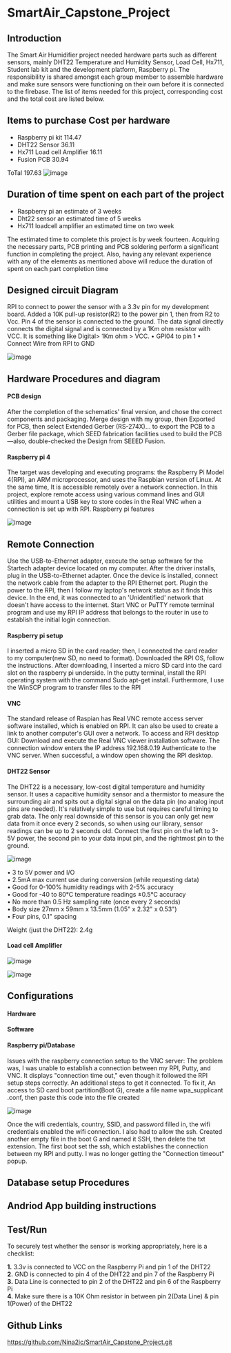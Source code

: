 # SmartAir_Capstone_Project

<h2>Introduction</h2>

 The Smart Air  Humidifier project needed hardware parts such as different sensors, mainly DHT22 Temperature and Humidity Sensor, Load Cell, Hx711, Student lab kit and the development platform, Raspberry pi. The responsibility is shared amongst each group member to assemble hardware and make sure sensors were functioning on their own before it is connected to the firebase. The list of items needed for this project, corresponding cost and the total cost are listed below.


<h2>Items to purchase	Cost per hardware</h2>

- Raspberry pi kit	114.47<br>
- DHT22 Sensor	36.11<br>
- Hx711 Load cell Amplifier	16.11<br>
- Fusion PCB	30.94

ToTal	197.63
![image](https://user-images.githubusercontent.com/71288104/113669395-b49bf780-9681-11eb-932d-90d944bcd05d.png)


<h2>Duration of time spent on each part of the project</h2>

- Raspberry pi an estimate of 3 weeks<br>
- Dht22 sensor an estimated time of 5 weeks<br>
- Hx711 loadcell amplifier an estimated time on two week

The estimated time to complete this project is by week fourteen. Acquiring the necessary parts, PCB printing and PCB soldering perform a significant function in completing the project. Also, having any relevant experience with any of the elements as mentioned above will reduce the duration of spent on each part completion time



<h2>Designed circuit Diagram</h2>
RPI to connect to power the sensor with a 3.3v pin for my development board.  Added a 10K pull-up resistor(R2) to the power pin 1, then from R2 to Vcc. Pin 4 of the sensor is connected to the ground. The data signal directly connects the digital signal and is connected by a 1Km ohm resistor with VCC. It is something like Digital> 1Km ohm > VCC. 
•	GPI04 to pin 1
•	Connect Wire from RPI to GND

![image](https://user-images.githubusercontent.com/71288104/113535108-85fa2000-95a0-11eb-8615-fc65a61609d8.png)





<h2>Hardware Procedures and diagram</h2>
<h4>PCB design</h4>

After the completion of the schematics' final version, and chose the correct components and packaging. Merge design with my group, then Exported for PCB, then select Extended Gerber (RS-274X)… to export the PCB to a Gerber file package, which SEED fabrication facilities used to build the PCB—also, double-checked the Design from SEEED Fusion.

<h4>Raspberry pi 4</h4>

The target was developing and executing programs: the Raspberry Pi Model 4(RPI), an ARM microprocessor, and uses the Raspbian version of Linux. At the same time, It is accessible remotely over a network connection.  In this project, explore remote access using various command lines and GUI utilities and mount a USB key to store codes in the Real VNC when a connection is set up with RPI.
Raspberry pi features

![image](https://user-images.githubusercontent.com/71288104/113535251-e38e6c80-95a0-11eb-923d-12738af6ff41.png)



<h2>Remote Connection</h2>

 Use the USB-to-Ethernet adapter, execute the setup software for the Startech adapter device located on my computer. After the driver installs, plug in the USB-to-Ethernet adapter. Once the device is installed, connect the network cable from the adapter to the RPI Ethernet port. Plugin the power to the RPI, then I  follow my laptop's network status as it finds this device.  In the end, it was connected to an 'Unidentified' network that doesn't have access to the internet.
Start VNC or PuTTY remote terminal program and use my RPI IP address that belongs to the router in use to establish the initial login connection.  

<h4>Raspberry pi setup</h4>
I inserted a micro SD in the card reader; then, I connected the card reader to my computer(new SD, no need to format). Downloaded the RPI OS, follow the instructions. After downloading, I inserted a micro SD card into the card slot on the raspberry pi underside. In the putty terminal, install the RPI operating system with the command Sudo apt-get install. Furthermore, I use the WinSCP program to transfer files to the RPI


<h4>VNC</h4>
The standard release of Raspian has Real VNC remote access server software installed, which is enabled on  RPI. It can also be used to create a link to another computer's GUI over a network. To access and RPI desktop GUI: Download and execute the Real VNC viewer installation software. The connection window enters the IP address 192.168.0.19 Authenticate to the VNC server. When successful, a window open showing the RPI desktop.


<h4>DHT22 Sensor</h4>
The DHT22 is a necessary, low-cost digital temperature and humidity sensor. It uses a capacitive humidity sensor and a thermistor to measure the surrounding air and spits out a digital signal on the data pin (no analog input pins are needed). It's relatively simple to use but requires careful timing to grab data. The only real downside of this sensor is you can only get new data from it once every 2 seconds, so when using our library, sensor readings can be up to 2 seconds old. Connect the first pin on the left to 3-5V power, the second pin to your data input pin, and the rightmost pin to the ground.


![image](https://user-images.githubusercontent.com/71288104/113535388-41bb4f80-95a1-11eb-9891-7d999342c624.png)

•	3 to 5V power and I/O<br>
•	2.5mA max current use during conversion (while requesting data)<br>
•	Good for 0-100% humidity readings with 2-5% accuracy<br>
•	Good for -40 to 80°C temperature readings ±0.5°C accuracy<br>
•	No more than 0.5 Hz sampling rate (once every 2 seconds)<br>
•	Body size 27mm x 59mm x 13.5mm (1.05" x 2.32" x 0.53")<br>
•	Four pins, 0.1" spacing<br>

Weight (just the DHT22): 2.4g


<h4>Load cell Amplifier</h4>


![image](https://user-images.githubusercontent.com/71288104/113535467-7deeb000-95a1-11eb-9f13-865893898efd.png)

![image](https://user-images.githubusercontent.com/71288104/113535478-88a94500-95a1-11eb-83de-a9c392c44c23.png)


<h2>Configurations</h2>

<h4>Hardware</h4>

<h4>Software</h4>

<h4>Raspberry pi/Database</h4>

Issues with the raspberry connection setup to the VNC server:
The problem was, I was unable to establish a connection between my RPI, Putty, and VNC. It displays "connection time out," even though it followed the RPI setup steps correctly. An additional steps to get it connected.
To fix it, An access to   SD card boot partition(Boot G), create a file name wpa_supplicant .conf, then paste this code into the file created


![image](https://user-images.githubusercontent.com/71288104/113535643-00776f80-95a2-11eb-971f-2ca4b5282f90.png)

Once the wifi credentials, country, SSID, and password filled in, the wifi credentials enabled the wifi connection. I also had to allow the ssh. Created another empty file in the boot G and named it SSH, then delete the txt extension. The first boot set the ssh, which establishes the connection between my RPI and putty. I was no longer getting the "Connection timeout" popup.



<h2>Database setup Procedures<h2>
 
 
 
<h2>Andriod App building instructions<h2>
 
 
<h2>Test/Run</h2>
 
To securely test whether the sensor is working appropriately, here is a checklist:

<b>1.</b>  3.3v is connected to VCC on the Raspberry Pi and pin 1 of the DHT22<br>
<b>2.</b>  GND is connected to pin 4 of the DHT22 and pin 7 of the Raspberry Pi<br>
<b>3.</b>  Data Line is connected to pin 2 of the DHT22 and pin 6 of the Raspberry Pi<br>
<b>4.</b>  Make sure there is a 10K Ohm resistor in between pin 2(Data Line) & pin 1(Power) of the DHT22



<h2>Github Links</h2>

https://github.com/Nina2ic/SmartAir_Capstone_Project.git





















